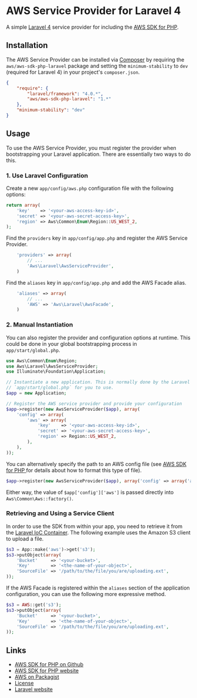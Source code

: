 # AWS Service Provider for Laravel 4

A simple [Laravel 4](http://four.laravel.com/) service provider for including the [AWS SDK for PHP](https://github.com/aws/aws-sdk-php).

## Installation

The AWS Service Provider can be installed via [Composer](http://getcomposer.org) by requiring the
`aws/aws-sdk-php-laravel` package and setting the `minimum-stability` to `dev` (required for Laravel 4) in your
project's `composer.json`.

```json
{
    "require": {
        "laravel/framework": "4.0.*",
        "aws/aws-sdk-php-laravel": "1.*"
    },
    "minimum-stability": "dev"
}
```

## Usage

To use the AWS Service Provider, you must register the provider when bootstrapping your Laravel application. There are
essentially two ways to do this.

### 1. Use Laravel Configuration

Create a new `app/config/aws.php` configuration file with the following options:

```php
return array(
    'key'    => '<your-aws-access-key-id>',
    'secret' => '<your-aws-secret-access-key>',
    'region' => Aws\Common\Enum\Region::US_WEST_2,
);
```

Find the `providers` key in `app/config/app.php` and register the AWS Service Provider.

```php
    'providers' => array(
        // ...
        'Aws\Laravel\AwsServiceProvider',
    )
```

Find the `aliases` key in `app/config/app.php` and add the AWS Facade alias.

```php
    'aliases' => array(
        // ...
        'AWS' => 'Aws\Laravel\AwsFacade',
    )
```


### 2. Manual Instantiation

You can also register the provider and configuration options at runtime. This could be done in your global bootstrapping
process in `app/start/global.php`.

```php
use Aws\Common\Enum\Region;
use Aws\Laravel\AwsServiceProvider;
use Illuminate\Foundation\Application;

// Instantiate a new application. This is normally done by the Laravel framework and the instance is available in
// `app/start/global.php` for you to use.
$app = new Application;

// Register the AWS service provider and provide your configuration
$app->register(new AwsServiceProvider($app), array(
    'config' => array(
        'aws' => array(
            'key'    => '<your-aws-access-key-id>',
            'secret' => '<your-aws-secret-access-key>',
            'region' => Region::US_WEST_2,
        ),
    ),
));
```

You can alternatively specify the path to an AWS config file (see [AWS SDK for PHP
](http://github.com/aws/aws-sdk-php) for details about how to format this type of file).

```php
$app->register(new AwsServiceProvider($app), array('config' => array('aws' => '/path/to/aws/config/file.php')));
```

Either way, the value of `$app['config']['aws']` is passed directly into `Aws\Common\Aws::factory()`.

### Retrieving and Using a Service Client

In order to use the SDK from within your app, you need to retrieve it from the [Laravel IoC
Container](http://four.laravel.com/docs/ioc). The following example uses the Amazon S3 client to upload a file.

```php
$s3 = App::make('aws')->get('s3');
$s3->putObject(array(
    'Bucket'     => '<your-bucket>',
    'Key'        => '<the-name-of-your-object>',
    'SourceFile' => '/path/to/the/file/you/are/uploading.ext',
));
```

If the AWS Facade is registered within the `aliases` section of the application configuration, you can use
the following more expressive method.

```php
$s3 = AWS::get('s3');
$s3->putObject(array(
    'Bucket'     => '<your-bucket>',
    'Key'        => '<the-name-of-your-object>',
    'SourceFile' => '/path/to/the/file/you/are/uploading.ext',
));
```

## Links

* [AWS SDK for PHP on Github](http://github.com/aws/aws-sdk-php)
* [AWS SDK for PHP website](http://aws.amazon.com/sdkforphp/)
* [AWS on Packagist](https://packagist.org/packages/aws)
* [License](http://aws.amazon.com/apache2.0/)
* [Laravel website](http://laravel.com)
